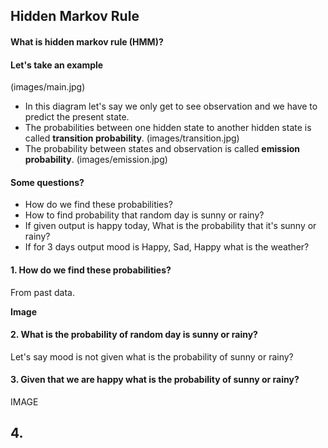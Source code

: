 ## Hidden Markov Rule

#### What is hidden markov rule (HMM)?

#### Let's take an example

(images/main.jpg)

- In this diagram let's say we only get to see observation and we have to predict the present state.
- The probabilities between one hidden state to another hidden state is called **transition probability**.
(images/transition.jpg)
- The probability between states and observation is called **emission probability**.
(images/emission.jpg)

#### Some questions?
- How do we find these probabilities?
- How to find probability that random day is sunny or rainy?
- If given output is happy today, What is the probability that it's sunny or rainy?
- If for 3 days output mood is Happy, Sad, Happy what is the weather?

#### 1. How do we find these probabilities?
From past data.

**Image**

#### 2. What is the probability of random day is sunny or rainy?
Let's say mood is not given what is the probability of sunny or rainy?

#### 3. Given that we are happy what is the probability of sunny or rainy?
IMAGE

## 4.

